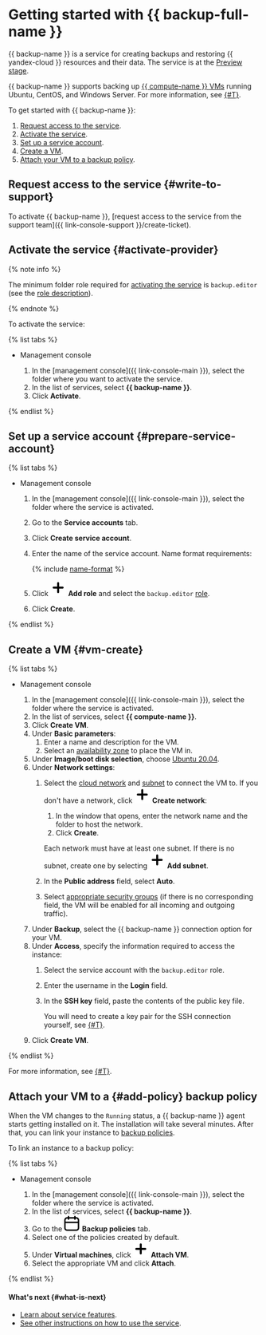 # Getting started with {{ backup-full-name }}

{{ backup-name }} is a service for creating backups and restoring {{ yandex-cloud }} resources and their data. The service is at the [Preview stage](../overview/concepts/launch-stages.md).

{{ backup-name }} supports backing up [{{ compute-name }} VMs](../compute/concepts/vm.md) running Ubuntu, CentOS, and Windows Server. For more information, see [{#T}](concepts/vm-connection.md#os).

To get started with {{ backup-name }}:

1. [Request access to the service](#write-to-support).
1. [Activate the service](#activate-provider).
1. [Set up a service account](#prepare-service-account).
1. [Create a VM](#vm-create).
1. [Attach your VM to a backup policy](#add-policy).

## Request access to the service {#write-to-support}

To activate {{ backup-name }}, [request access to the service from the support team]({{ link-console-support }}/create-ticket).

## Activate the service {#activate-provider}

{% note info %}

The minimum folder role required for [activating the service](concepts/index.md#providers) is `backup.editor` (see the [role description](security/index.md#backup-editor)).

{% endnote %}

To activate the service:

{% list tabs %}

- Management console

   1. In the [management console]({{ link-console-main }}), select the folder where you want to activate the service.
   1. In the list of services, select **{{ backup-name }}**.
   1. Click **Activate**.

{% endlist %}

## Set up a service account {#prepare-service-account}

{% list tabs %}

- Management console

   1. In the [management console]({{ link-console-main }}), select the folder where the service is activated.
   1. Go to the **Service accounts** tab.
   1. Click **Create service account**.
   1. Enter the name of the service account. Name format requirements:

      {% include [name-format](../_includes/name-format.md) %}

   1. Click ![plus-sign](../_assets/plus-sign.svg) **Add role** and select the `backup.editor` [role](security/index.md#backup-editor).
   1. Click **Create**.

{% endlist %}

## Create a VM {#vm-create}

{% list tabs %}

- Management console

   1. In the [management console]({{ link-console-main }}), select the folder where the service is activated.
   1. In the list of services, select **{{ compute-name }}**.
   1. Click **Create VM**.
   1. Under **Basic parameters**:
      1. Enter a name and description for the VM.
      1. Select an [availability zone](../overview/concepts/geo-scope.md) to place the VM in.
   1. Under **Image/boot disk selection**, choose [Ubuntu 20.04](/marketplace/products/yc/ubuntu-20-04-lts).
   1. Under **Network settings**:
      1. Select the [cloud network](../vpc/concepts/network.md#network) and [subnet](../vpc/concepts/network.md#subnet) to connect the VM to. If you don't have a network, click ![plus-sign](../_assets/plus-sign.svg) **Create network**:
         1. In the window that opens, enter the network name and the folder to host the network.
         1. Click **Create**.

         Each network must have at least one subnet. If there is no subnet, create one by selecting ![plus-sign](../_assets/plus-sign.svg) **Add subnet**.
      1. In the **Public address** field, select **Auto**.
      1. Select [appropriate security groups](../vpc/concepts/security-groups.md) (if there is no corresponding field, the VM will be enabled for all incoming and outgoing traffic).
   1. Under **Backup**, select the {{ backup-name }} connection option for your VM.
   1. Under **Access**, specify the information required to access the instance:
      1. Select the service account with the `backup.editor` role.
      1. Enter the username in the **Login** field.
      1. In the **SSH key** field, paste the contents of the public key file.

         You will need to create a key pair for the SSH connection yourself, see [{#T}](../compute/operations/vm-connect/ssh.md#creating-ssh-keys).
   1. Click **Create VM**.

{% endlist %}

For more information, see [{#T}](../compute/operations/index.md#vm-create).

## Attach your VM to a {#add-policy} backup policy

When the VM changes to the `Running` status, a {{ backup-name }} agent starts getting installed on it. The installation will take several minutes. After that, you can link your instance to [backup policies](./concepts/policy.md).

To link an instance to a backup policy:

{% list tabs %}

- Management console

   1. In the [management console]({{ link-console-main }}), select the folder where the service is activated.
   1. In the list of services, select **{{ backup-name }}**.
   1. Go to the ![policies](../_assets/backup/policies.svg) **Backup policies** tab.
   1. Select one of the policies created by default.
   1. Under **Virtual machines**, click ![plus-sign](../_assets/plus-sign.svg) **Attach VM**.
   1. Select the appropriate VM and click **Attach**.

{% endlist %}

#### What's next {#what-is-next}

* [Learn about service features](concepts/index.md).
* [See other instructions on how to use the service](operations/index.md).